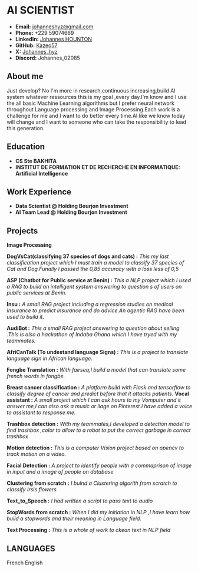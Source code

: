 # AI SCIENTIST 
- **Email:** johanneshyz@gmail.com
- **Phone:** +229 59074669
- **LinkedIn:** [Johannes HOUNTON](https://www.linkedin.com/in/johannes-hounton-a87954271?utm_source=share&utm_campaign=share_via&utm_content=profile&utm_medium=android_app)
- **GitHub:** [Kazeo57](https://github.com/Kazeo57)
- **X:** [Johannes_hyz](https://x.com/Johannes_hyz?t=uvBgfI2sFK9_n2_NL0oaCQ&s=09)
-  **Discord:** Johannes_02085

## About me
Just develop? No I'm more in research,continuous increasing,build AI system whatever ressources this is my goal ,every day.I'm know and I use the all basic Machine Learning algorithms but I prefer neural network throughout Language processing and Image Processing.Each work is a challenge for me and I want to do better every time.AI like we know today will change and I want to someone who can take the responsibility to lead this generation.

## Education
- **CS Ste BAKHITA**
- **INSTITUT DE FORMATION ET DE RECHERCHE EN INFORMATIQUE: Artificial Intelligence** 

## Work Experience 
- **Data Scientist @ Holding Bourjon Investment**
- **AI Team Lead   @ Holding Bourjon Investment**

## Projects
**Image Processing**
  
**DogVsCat(classifying 37 species of dogs and cats) :**
*This my last classification project which I must train a model to classify 37 species of Cat and Dog.Funally I passed the 0,85 accuracy with a loss less of 0,5*

**ASP (Chatbot for Public service at Benin) :** 
*This a NLP project which I used a RAG to build an intelligent system answering to question s of users on public services at Benin.*

**Insu :**
*A small RAG project including a regression studies on medical Insurance to predict insurance and do advice.An agentic RAG have been used to build it.*

**AudiBot :**
*This a small RAG project answering to question about selling .This is also a hackathon of Indaba Ghana which I have tryed with my teammates.*

**AfriCanTalk (To undestand language Signs) :**
*This is a project to translate language sign in African language.*

**Fongbe Translation :**
*With fairseq,I build a model that can translate some french words in fongbe.*

**Breast cancer classification :**
*A platform build with Flask and tensorflow to classify degree of cancer and predict before that it attacks patients.*
**Vocal assistant :**
*A small project which I can ask hours to my Vomputer and it answer me,I can also ask a music or ilage on Pinterest.I have added a voice to assistant to response me.*

**Trashbox detection :**
*With my teammates,I developed a detection model to find trashbox ,color to allow to a robot to put the correct garbage in correct trashbox*

**Motion detection :**
*This is a computer Vision project based on opencv to track motion on a video.*

**Facial Detection :**
*A project to identify  people with a commaprison of image in input and a image of people on database*

**Clustering from scratch :**
*I bulnd a Clustering algorith from scratch to classify Irsis flowers*

**Text_to_Speech :** 
*I had written a script to pass text to audio*

**StopWords from scratch :**
*When I did my initiation in NLP ,I have learn how build a stopwords and their meaning in Language field.*

**Text Processing :**
*This is a whole of work to ckean text in NLP field*

## LANGUAGES
French 
English 







 

